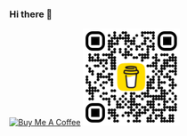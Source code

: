 ### Hi there 👋
<a href="https://www.buymeacoff.ee/okekedavid" target="_blank"><img src="https://cdn.buymeacoffee.com/buttons/default-orange.png" alt="Buy Me A Coffee" height="41" width="174"></a>
<img src="bmc.png" alt="Buy Me A Coffee" width="174">
<!--
**o-david/o-david** is a ✨ _special_ ✨ repository because its `README.md` (this file) appears on your GitHub profile.

Here are some ideas to get you started:
useful links:  https://www.youtube.com/watch?v=XhoWXhyuW_I - link to video on action to host vite react on ghpages 
               https://blog.openreplay.com/how-to-build-your-react-app-using-vite/ - react vs vite documentation and  transition
               https://pfpmaker.com/ for editing picture background 
-->
